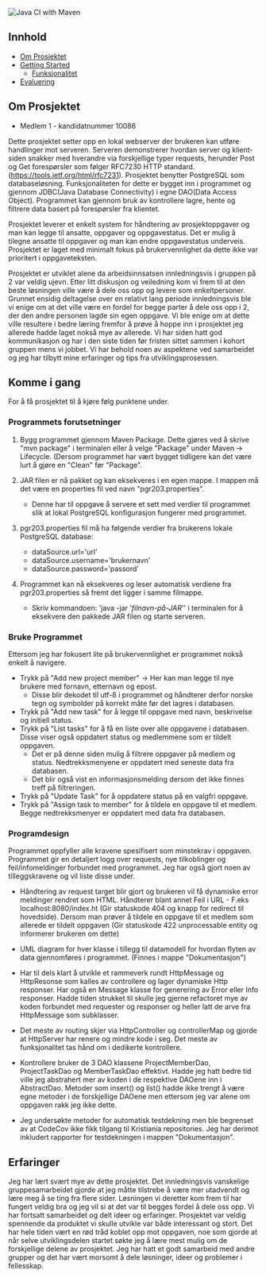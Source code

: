 ![Java CI with Maven](https://github.com/kristiania/pgr203eksamen-Kohort-5/workflows/Java%20CI%20with%20Maven/badge.svg)


<!-- Innhold -->
## Innhold

* [Om Prosjektet](#om-prosjektet)
* [Getting Started](#komme-i-gang)
  * [Funksjonalitet](#funksjonalitet)
* [Evaluering](#evaluering)




<!-- om-prosjektet -->
## Om Prosjektet
* Medlem 1 - kandidatnummer 10086



Dette prosjektet setter opp en lokal webserver der brukeren kan utføre handlinger mot serveren. Serveren demonstrerer hvordan server og klient-siden snakker med hverandre via forskjellige typer requests, herunder Post og Get forespørsler som følger RFC7230 HTTP standard. (https://tools.ietf.org/html/rfc7231). Prosjektet benytter PostgreSQL som databaseløsning. Funksjonaliteten for dette er bygget inn i programmet og gjennom JDBC(Java Database Connectivity) i egne DAO(Data Access Object). Programmet kan gjennom bruk av kontrollere lagre, hente og filtrere data basert på forespørsler fra klientet. 

Prosjektet leverer et enkelt system for håndtering av prosjektoppgaver og man kan legge til ansatte, oppgaver og oppgavestatus. Det er mulig å tilegne ansatte til oppgaver og man kan endre oppgavestatus underveis. Prosjektet er laget med minimalt fokus på brukervennlighet da dette ikke var prioritert i oppgaveteksten.

Prosjektet er utviklet alene da arbeidsinnsatsen innledningsvis i gruppen på 2 var veldig ujevn. Etter litt diskusjon og veiledning kom vi frem til at den beste løsningen ville være å dele oss opp og levere som enkeltpersoner. Grunnet ensidig deltagelse over en relativt lang periode innledningsvis ble vi enige om at det ville være en fordel for begge parter å dele oss opp i 2, der den andre personen lagde sin egen oppgave. Vi ble enige om at dette ville resultere i bedre læring fremfor å prøve å hoppe inn i prosjektet jeg allerede hadde laget nokså mye av allerede. Vi har siden hatt god kommunikasjon og har i den siste tiden før fristen sittet sammen i kohort gruppen mens vi jobbet. Vi har behold noen av aspektene ved samarbeidet og jeg har tilbytt mine erfaringer og tips fra utviklingsprosessen.


<!-- komme-i-gang -->
## Komme i gang

For å få prosjektet til å kjøre følg punktene under.

### Programmets forutsetninger

1. Bygg programmet gjennom Maven Package. Dette gjøres ved å skrive "mvn package" i terminalen eller å velge "Package" under Maven -> Lifecycle. (Dersom programmet har vært bygget tidligere kan det være lurt å gjøre en "Clean" før "Package".

2. JAR filen er nå pakket og kan eksekveres i en egen mappe. I mappen må det være en properties fil ved navn "pgr203.properties".
    - Denne har til oppgave å servere et sett med verdier til programmet slik at lokal PostgreSQL konfigurasjon fungerer med programmet.

3. pgr203.properties fil må ha følgende verdier fra brukerens lokale PostgreSQL database:
    - dataSource.url='url'
    - dataSource.username='brukernavn'
    - dataSource.password='passord'

4. Programmet kan nå eksekveres og leser automatisk verdiene fra pgr203.properties så fremt det ligger i samme filmappe.
    - Skriv kommandoen: 'java -jar '*filnavn-på-JAR*'' i terminalen for å eksekvere den pakkede JAR filen og starte serveren.
 
### Bruke Programmet
Ettersom jeg har fokusert lite på brukervennlighet er programmet nokså enkelt å navigere.
- Trykk på "Add new project member" -> Her kan man legge til nye brukere med fornavn, etternavn og epost.
    - Disse blir dekodet til utf-8 i programmet og håndterer derfor norske tegn og symbolder på korrekt måte før det lagres i databasen.
- Trykk på "Add new task" for å legge til oppgave med navn, beskrivelse og initiell status.
- Trykk på "List tasks" for å få en liste over alle oppgavene i databasen. Disse viser også oppdatert status og medlemmene som er tildelt oppgaven.
    - Det er på denne siden mulig å filtrere oppgaver på medlem og status. Nedtrekksmenyene er oppdatert med seneste data fra databasen.
    - Det blir også vist en informasjonsmelding dersom det ikke finnes treff på filtreringen.
- Trykk på "Update Task" for å oppdatere status på en valgfri oppgave.
- Trykk på "Assign task to member" for å tildele en oppgave til et medlem. Begge nedtrekksmenyer er oppdatert med data fra databasen.
### Programdesign
Programmet oppfyller alle kravene spesifisert som minstekrav i oppgaven. Programmet gir en detaljert logg over requests, nye tilkoblinger og feil/infomeldinger forbundet med programmet.
Jeg har også gjort noen av tilleggskravene og vil liste disse under.
- Håndtering av request target blir gjort og brukeren vil få dynamiske error meldinger rendret som HTML. Håndterer blant annet
Feil i URL - F.eks localhost:8080/index.ht (Gir statuskode 404 og knapp for redirect til hovedside).
Dersom man prøver å tildele en oppgave til et medlem som allerede er tildelt oppgaven (Gir statuskode 422 unprocessable entity og informerer brukeren om dette)

- UML diagram for hver klasse i tillegg til datamodell for hvordan flyten av data gjennomføres i programmet. (Finnes i mappe "Dokumentasjon")

- Har til dels klart å utvikle et rammeverk rundt HttpMessage og HttpResonse som kalles av controllere og lager dynamiske Http responser. Har også en Message klasse for generering av Error eller Info responser. Hadde tiden strukket til skulle jeg gjerne refactoret mye av koden forbundet med requester og responser og heller latt de arve fra HttpMessage som subklasser.

- Det meste av routing skjer via HttpController og controllerMap og gjorde at HttpServer har renere og mindre kode i seg. Det meste av funksjonalitet tas hånd om i dedikerte kontrollere.

- Kontrollere bruker de 3 DAO klassene ProjectMemberDao, ProjectTaskDao og MemberTaskDao effektivt. Hadde jeg hatt bedre tid ville jeg abstrahert mer av koden i de respektive DAOene inn i AbstractDao. Metoder som insert() og list() hadde ikke trengt å være egne metoder i de forskjellige DAOene men ettersom jeg var alene om oppgaven rakk jeg ikke dette.

- Jeg undersøkte metoder for automatisk testdekning men ble begrenset av at CodeCov ikke fikk tilgang til Kristiania repositories. Jeg har derimot inkludert rapporter for testdekningen i mappen "Dokumentasjon".

<!-- evaluering -->
## Erfaringer
Jeg har lært svært mye av dette prosjektet. Det innledningsvis vanskelige gruppesamarbeidet gjorde at jeg måtte tilstrebe å være mer utadvendt og lære meg å se ting fra flere sider. Løsningen vi deretter kom frem til har fungert veldig bra og jeg vil si at det var til begges fordel å dele oss opp. Vi har fortsatt samarbeidet og delt ideer og erfaringer. Prosjektet var veldig spennende da produktet vi skulle utvikle var både interessant og stort. Det har hele tiden vært en rød tråd koblet opp mot oppgaven, noe som gjorde at når selve utviklingsdelen startet søkte jeg å lære mest mulig om de forskjellige delene av prosjektet. Jeg har hatt et godt samarbeid med andre grupper og det har vært morsomt å dele løsninger, ideer og problemer i fellesskap.
